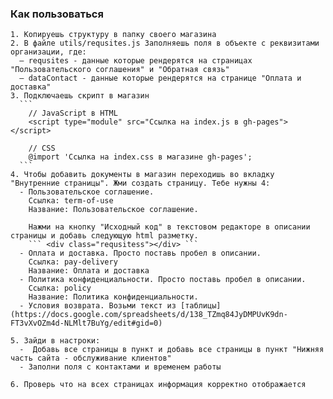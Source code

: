 ### Как пользоваться

    1. Копируешь структуру в папку своего магазина
    2. В файле utils/requsites.js Заполняешь поля в объекте с реквизитами организации, где:
      — requsites - данные которые рендерятся на страницах "Пользовательского соглашения" и "Обратная связь" 
      — dataContact - данные которые рендерятся на странице "Оплата и доставка"
    3. Подключаешь скрипт в магазин 
      ```
        // JavaScript в HTML
        <script type="module" src="Ссылка на index.js в gh-pages"></script>

        // CSS
        @import 'Ссылка на index.css в магазине gh-pages';
      ```
    4. Чтобы добавить документы в магазин переходишь во вкладку "Внутренние страницы". Жми создать страницу. Тебе нужны 4:
      - Пользовательское соглашение.
        Ссылка: term-of-use
        Название: Пользовательское соглашение.

        Нажми на кнопку "Исходный код" в текстовом редакторе в описании страницы и добавь следующую html разметку. 
        ``` <div class="requsitess"></div> ```
      - Оплата и доставка. Просто поставь пробел в описании.
        Ссылка: pay-delivery
        Название: Оплата и доставка
      - Политика конфиденциальности. Просто поставь пробел в описании.
        Ссылка: policy
        Название: Политика конфиденциальности.
      - Условия возврата. Возьми текст из [таблицы](https://docs.google.com/spreadsheets/d/138_TZmq84JyDMPUvK9dn-FT3vXvOZm4d-NLMlt7BuYg/edit#gid=0)

    5. Зайди в настроки:
      -  Добавь все страницы в пункт и добавь все страницы в пункт "Нижняя часть сайта - обслуживание клиентов"
      - Заполни поля с контактами и временем работы
    
    6. Проверь что на всех страницах информация корректно отображается
